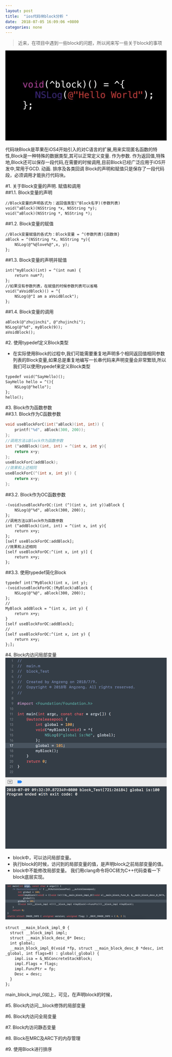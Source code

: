 ```yaml
---
layout: post
title:  "ios代码块block分析 "
date:  2018-07-05 16:09:06 +0800
categories: none
---
```

> 近来，在项目中遇到一些block的问题，所以闲来写一些关于block的事项    

![](/images/2018-07-05-16-08-09.jpg)

代码块Block是苹果在iOS4开始引入的对C语言的扩展,用来实现匿名函数的特性,Block是一种特殊的数据类型,其可以正常定义变量. 作为参数. 作为返回值,特殊地,Block还可以保存一段代码,在需要的时候调用,目前Block已经广泛应用于iOS开发中,常用于GCD. 动画. 排序及各类回调
 Block的声明和赋值只是保存了一段代码段，必须调用才能执行代码块。      

#1. 关于Block变量的声明. 赋值和调用  
##1.1. Block变量的声明
```objc    
//Block变量的声明各式为：返回值类型(^Block名字)(参数列表)    
void(^aBlock)(NSString *x, NSString *y);
void(^aBlock)(NSString *, NSString *);
```
##1.2. Block变量的赋值
```objc
//Block变量赋值的各式为：Block变量 = ^(参数列表){函数体}    
aBlock = ^(NSString *x, NSString *y){
    NSLog(@"%@love%@",x, y);
};
```
##1.3. Block变量的声明并赋值     
```objc
int(^myBlock)(int) = ^(int num) {
    return num*7;
};
//如果没有参数列表，在赋值的时候参数列表可以省略
void(^aVoidBlock)() = ^{
    NSLog(@"I am a aVoidBlock");
};
```
##1.4. Block变量的调用
```objc
aBlock(@"zhujinchi", @"zhujinchi");
NSLog(@"%d", myBlock(9));
aVoidBlock();
```    

#2. 使用typedef定义Block类型   
* 在实际使用Block的过程中,我们可能需要重复地声明多个相同返回值相同参数列表的Block变量,如果总是重复地编写一长串代码来声明变量会非常繁琐,所以我们可以使用typedef来定义Block类型    
```objc    
typedef void(^SayHello)();
SayHello hello = ^(){
    NSLog(@"hello");
};
hello();
```    

#3. Block作为函数参数   
##3.1. Block作为C函数参数
```c    
void useBlockForC(int(^aBlock)(int, int)) {
    printf("%d", aBlock(300, 200));
};
//调用方法以Block作为函数参数
int (^addBlock)(int, int) = ^(int x, int y){
    return x+y;
};
useBlockForC(addBlock);
//效果和上述相同
useBlockForC(^(int x, int y)) {
    return x+y;
};
```    
##3.2. Block作为OC函数参数
```objc
-(void)useBlockForOC:(int (^)(int x, int y))aBlock {
    NSLog(@"%d", aBlock(300, 200));
};
//调用方法以Block作为函数参数
int (^addBlock)(int, int) = ^(int x, int y){
    return x+y;
};
[self useBlockForOC:addBlock];
//效果和上述相同
[self useBlockForOC:^(int x, int y)] {
    return x+y;
};
```    
##3.3. 使用typedef简化Block
```objc
typedef int(^MyBlock)(int x, int y);
-(void)useBlockForOC:(MyBlock)aBlock {
    NSLog(@"%@", aBlock(300, 200));
};
//
MyBlock addBlock = ^(int x, int y) {
    return x+y;
}
[self useBlockForOC:addBlock];
//
[self useBlockForOC:^(int x, int y) {
    return x+y;
};];
```
#4. Block内访问局部变量
![](/images/2018-07-09-09-35-16.png)
* block中，可以访问局部变量。
* 执行block的时候，访问到的局部变量的值，是声明block之前局部变量的值。
* block中不能修改局部变量。
我们用clang命令将OC转为C++代码查看一下block底层实现。 

![](/images/2018-07-09-10-20-38.png)
```objc
struct __main_block_impl_0 {
  struct __block_impl impl;
  struct __main_block_desc_0* Desc;
  int global;
  __main_block_impl_0(void *fp, struct __main_block_desc_0 *desc, int _global, int flags=0) : global(_global) {
    impl.isa = &_NSConcreteStackBlock;
    impl.Flags = flags;
    impl.FuncPtr = fp;
    Desc = desc;
  }
};
```
main_block_impl_0如上，可见，在声明block的时候，

#5. Block内访问__block修饰的局部变量

#6. Block内访问全局变量

#7. Block内访问静态变量

#8. Block在MRC及ARC下的内存管理

#9. 使用Block进行排序



